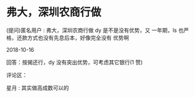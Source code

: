# 弗大，深圳农商行做

(提问)匿名用户 : 弗大，深圳农商行做 dy 是不是没有优势，又 一年期，ls 也严格，还款方式也没有先息后本，好像完全没有 优势啊

2018-10-16

回答：按揭还行，dy 没有突出优势，可考虑其它银行(1 赞)

评论区：

星月 : 其实做高成数可以的